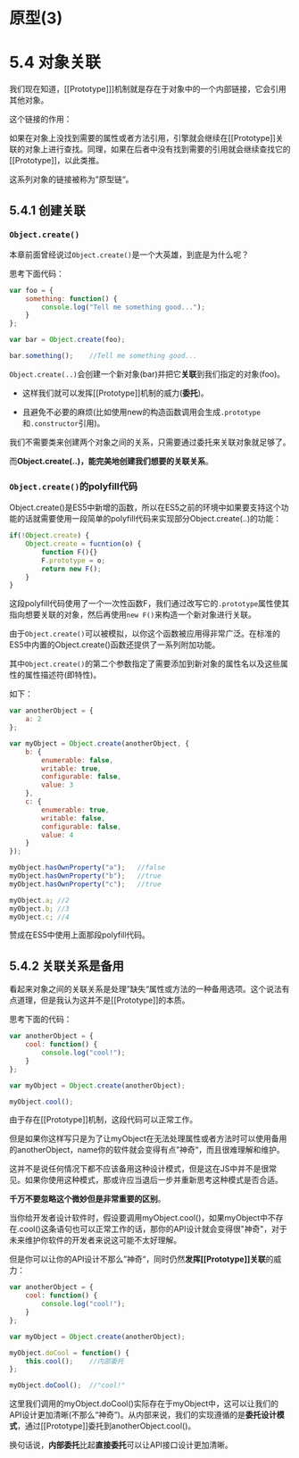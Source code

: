 # **原型(3)**

# 5.4 对象关联

我们现在知道，[[Prototype]]]机制就是存在于对象中的一个内部链接，它会引用其他对象。

这个链接的作用：

如果在对象上没找到需要的属性或者方法引用，引擎就会继续在[[Prototype]]关联的对象上进行查找。同理，如果在后者中没有找到需要的引用就会继续查找它的[[Prototype]]，以此类推。

这系列对象的链接被称为”原型链“。

## **5.4.1 创建关联**

### `Object.create()`

本章前面曾经说过`Object.create()`是一个大英雄，到底是为什么呢？

思考下面代码：
```js
var foo = {
    something: function() {
        console.log("Tell me something good...");
    }
};

var bar = Object.create(foo);

bar.something();    //Tell me something good...
```

`Object.create(..)`会创建一个新对象(bar)并把它**关联**到我们指定的对象(foo)。

- 这样我们就可以发挥[[Prototype]]机制的威力(**委托**)。

- 且避免不必要的麻烦(比如使用new的构造函数调用会生成`.prototype`和`.constructor`引用)。

我们不需要类来创建两个对象之间的关系，只需要通过委托来关联对象就足够了。

而**Object.create(..)，能完美地创建我们想要的关联关系**。

### `Object.create()`的polyfill代码

Object.create()是ES5中新增的函数，所以在ES5之前的环境中如果要支持这个功能的话就需要使用一段简单的polyfill代码来实现部分Object.create(..)的功能：
```js
if(!Object.create) {
    Object.create = fucntion(o) {
        function F(){}
        F.prototype = o;
        return new F();
    }
}
```

这段polyfill代码使用了一个一次性函数F，我们通过改写它的`.prototype`属性使其指向想要关联的对象，然后再使用`new F()`来构造一个新对象进行关联。

由于`Object.create()`可以被模拟，以你这个函数被应用得非常广泛。在标准的ES5中内置的Object.create()函数还提供了一系列附加功能。

其中`Object.create()`的第二个参数指定了需要添加到新对象的属性名以及这些属性的属性描述符(即特性)。

如下：
```js
var anotherObject = {
    a: 2
};

var myObject = Object.create(anotherObject, {
    b: {
        enumerable: false,
        writable: true,
        configurable: false,
        value: 3
    },
    c: {
        enumerable: true,
        writable: false,
        configurable: false,
        value: 4
    }
});

myObject.hasOwnProperty("a");   //false
myObject.hasOwnProperty("b");   //true
myObject.hasOwnProperty("c");   //true

myObject.a; //2
myObject.b; //3
myObject.c; //4
```

赞成在ES5中使用上面那段polyfill代码。


## **5.4.2 关联关系是备用**

看起来对象之间的关联关系是处理”缺失“属性或方法的一种备用选项。这个说法有点道理，但是我认为这并不是[[Prototype]]的本质。

思考下面的代码：
```js
var anotherObject = {
    cool: function() {
        console.log("cool!");
    }
};

var myObject = Object.create(anotherObject);

myObject.cool();
```

由于存在[[Prototype]]机制，这段代码可以正常工作。

但是如果你这样写只是为了让myObject在无法处理属性或者方法时可以使用备用的anotherObject，name你的软件就会变得有点”神奇“，而且很难理解和维护。

这并不是说任何情况下都不应该备用这种设计模式，但是这在JS中并不是很常见。如果你使用这种模式，那或许应当退后一步并重新思考这种模式是否合适。

**千万不要忽略这个微妙但是非常重要的区别**。

当你给开发者设计软件时，假设要调用myObject.cool()，如果myObject中不存在.cool()这条语句也可以正常工作的话，那你的API设计就会变得很"神奇"，对于未来维护你软件的开发者来说这可能不太好理解。

但是你可以让你的API设计不那么”神奇“，同时仍然**发挥[[Prototype]]关联**的威力：
```js
var anotherObject = {
    cool: function() {
        console.log("cool!");
    }
};

var myObject = Object.create(anotherObject);

myObject.doCool = function() {
    this.cool();    //内部委托
};

myObject.doCool();  //"cool!"
```

这里我们调用的myObject.doCool()实际存在于myObject中，这可以让我们的API设计更加清晰(不那么“神奇”)。从内部来说，我们的实现遵循的是**委托设计模式**，通过[[Prototype]]委托到anotherObject.cool()。

换句话说，**内部委托**比起**直接委托**可以让API接口设计更加清晰。

